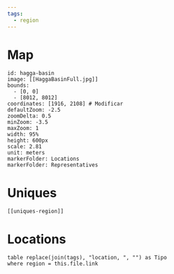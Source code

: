 ```yaml
---
tags:
  - region
---
```

# Map
```leaflet
id: hagga-basin
image: [[HaggaBasinFull.jpg]]
bounds:
  - [0, 0]
  - [8012, 8012]
coordinates: [1916, 2108] # Modificar
defaultZoom: -2.5
zoomDelta: 0.5
minZoom: -3.5
maxZoom: 1
width: 95%
height: 600px
scale: 2.81
unit: meters
markerFolder: Locations
markerFolder: Representatives
```
# Uniques
```meta-bind-embed
[[uniques-region]]
```
# Locations
```dataview
table replace(join(tags), "location, ", "") as Tipo
where region = this.file.link
```
